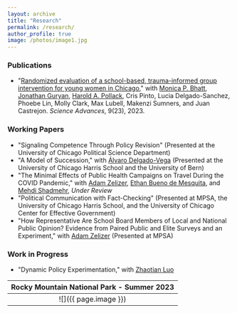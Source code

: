 ```yaml
---
layout: archive
title: "Research"
permalink: /research/
author_profile: true
image: /photos/image1.jpg
---
```



### Publications 
* "[Randomized evaluation of a school-based, trauma-informed group intervention for young women in Chicago](https://www.science.org/doi/10.1126/sciadv.abq2077)," with [Monica P. Bhatt](https://urbanlabs.uchicago.edu/people/monica-bhatt), [Jonathan Guryan](https://sites.northwestern.edu/jonathanguryan/), [Harold A. Pollack](https://crownschool.uchicago.edu/directory/harold-pollack), Cris Pinto, Lucia Delgado-Sanchez, Phoebe Lin, Molly Clark, Max Lubell, Makenzi Sumners, and Juan Castrejon. _Science Advances_, 9(23), 2023. 

### Working Papers
* "Signaling Competence Through Policy Revision" (Presented at the University of Chicago Political Science Department)
* "A Model of Succession," with [Álvaro Delgado-Vega](https://sites.google.com/view/alvarodelgadovega/home) (Presented at the University of Chicago Harris School and the University of Bern)
* "The Minimal Effects of Public Health Campaigns on Travel During the COVID Pandemic," with [Adam Zelizer](https://adamzelizer.com/), [Ethan Bueno de Mesquita](https://voices.uchicago.edu/ethanbdm/), and [Mehdi Shadmehr](https://www.mehdishadmehr.com/), _Under Review_
* "Political Communication with Fact-Checking" (Presented at MPSA, the University of Chicago Harris School, and the University of Chicago Center for Effective Government)
* "How Representative Are School Board Members of Local and National Public Opinion? Evidence from Paired Public and Elite Surveys and an Experiment," with [Adam Zelizer](https://adamzelizer.com/) (Presented at MPSA) 

### Work in Progress 
* "Dynamic Policy Experimentation," with [Zhaotian Luo](httpxs://political-science.uchicago.edu/directory/zhaotian-luo)
 
| <b>Rocky Mountain National Park - Summer 2023</b>|
|:--:|
| ![]({{ page.image }}) | 

